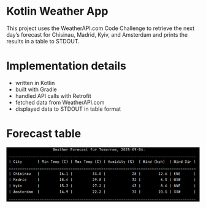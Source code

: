 # Kotlin Weather App

This project uses the WeatherAPI.com Code Challenge to retrieve the next day’s forecast for Chisinau, Madrid, Kyiv, and Amsterdam and prints the results in a table to STDOUT.

# Implementation details

- written in Kotlin
- built with Gradle
- handled API calls with Retrofit
- fetched data from WeatherAPI.com
- displayed data to STDOUT in table format

# Forecast table

![img.png](img.png)